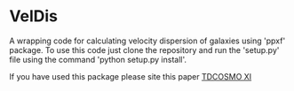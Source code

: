  # VelDis

A wrapping code for calculating velocity dispersion of galaxies using 'ppxf' package. To use this code just clone the repository and run the 'setup.py' file using the command 'python setup.py install'.

If you have used this package please site this paper [TDCOSMO XI](https://ui.adsabs.harvard.edu/abs/2022arXiv220914320M/abstract)
